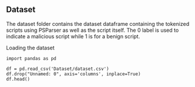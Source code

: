 ## Dataset

The dataset folder contains the dataset dataframe containing the tokenized scripts using PSParser as well as the script itself.
The 0 label is used to indicate a malicious script while 1 is for a benign script.  


Loading the dataset 
```
import pandas as pd

df = pd.read_csv('Dataset/dataset.csv')
df.drop("Unnamed: 0", axis='columns', inplace=True)
df.head()
```




